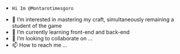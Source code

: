 -     Hi Im @Montarotimesgoro 
- 👀 I’m interested in mastering my craft, simultaneously remaining a student of the game
- 🌱 I’m currently learning front-end and back-end 
- 💞️ I’m looking to collaborate on ...
- 📫 How to reach me ...
<!---
<!---
Motarotimesgoro/Motarotimesgoro is a ✨ special ✨ repository because its `README.md` (this file) appears on your GitHub profile.
You can click the Preview link to take a look at your changes.
--->
